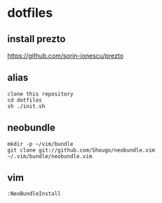 
# dotfiles


## install prezto
https://github.com/sorin-ionescu/prezto


## alias
```
clone this repository
cd dotfiles
sh ./init.sh
```


## neobundle
```
mkdir -p ~/vim/bundle
git clone git://github.com/Shougo/neobundle.vim ~/.vim/bundle/neobundle.vim
```

## vim
```
:NeoBundleInstall
```
